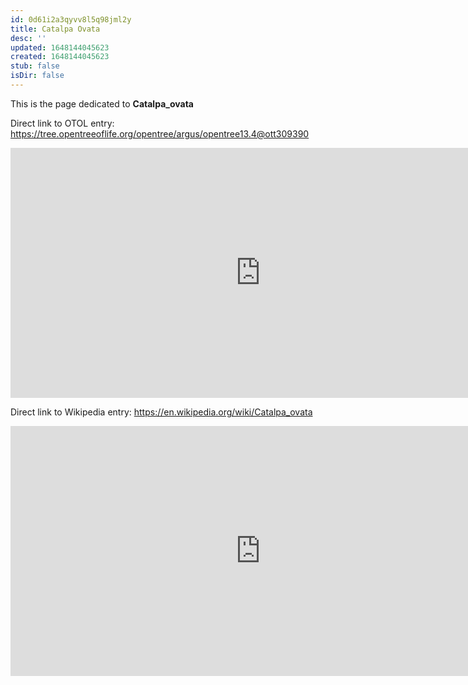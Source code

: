 ```yaml
---
id: 0d61i2a3qyvv8l5q98jml2y
title: Catalpa Ovata
desc: ''
updated: 1648144045623
created: 1648144045623
stub: false
isDir: false
---
```

This is the page dedicated to **Catalpa_ovata**


Direct link to OTOL entry: https://tree.opentreeoflife.org/opentree/argus/opentree13.4@ott309390



<html>
    <body>
    <iframe src="https://tree.opentreeoflife.org/opentree/argus/opentree13.4@ott309390"
    width="800" height="400" frameborder="0" allowfullscreen> </iframe>
    </body>
</html>
    


Direct link to Wikipedia entry: https://en.wikipedia.org/wiki/Catalpa_ovata



<html>
    <body>
    <iframe src="https://en.wikipedia.org/wiki/Catalpa_ovata"
    width="800" height="400" frameborder="0" allowfullscreen> </iframe>
    </body>
</html>
    
